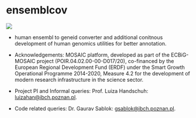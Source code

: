 # ensemblcov
![](https://github.com/IBCHgenomic/eVaiutilities/blob/main/logo.png)
- human ensembl to geneid converter and additional conitnous development of human genomics utilities for better annotation. 

- Acknowledgements: MOSAIC platform, developed as part of the ECBiG-MOSAIC project (POIR.04.02.00-00-D017/20), co-financed by the European Regional Development Fund (ERDF) under the Smart Growth Operational Programme 2014-2020, Measure 4.2 for the development of modern research infrastructure in the science sector.
- Project PI and Informal queries: Prof. Luiza Handschuh: luizahan@ibch.poznan.pl.
- Code related queries: Dr. Gaurav Sablok: gsablok@ibch.poznan.pl. 
